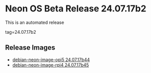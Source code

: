 # Neon OS Beta Release 24.07.17b2
This is an automated release

tag=24.07.17b2

## Release Images
- [debian-neon-image-opi5 24.07.17b44](https://download.neonaiservices.com/neon_os/core/rpi4/dev/debian-neon-image-rpi4_2024-07-17_23_36.img.xz)
- [debian-neon-image-rpi4 24.07.17b45](https://download.neonaiservices.com/neon_os/core/rpi4/dev/debian-neon-image-rpi4_2024-07-17_23_36.img.xz)
